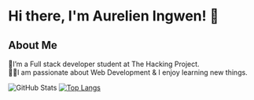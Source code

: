 # **Hi there, I'm Aurelien Ingwen! :wave:**


## **About Me**

🌱I’m a Full stack developer student at The Hacking Project.  
👨‍💻I am passionate about Web Development & I enjoy learning new things.

![GitHub Stats](https://github-readme-stats.vercel.app/api?username=Aurelien1997&theme=radical) [![Top Langs](https://github-readme-stats.vercel.app/api/top-langs/?username=Aurelien1997&layout=compact)](https://github.com/Aurelien1997/github-readme-stats)
